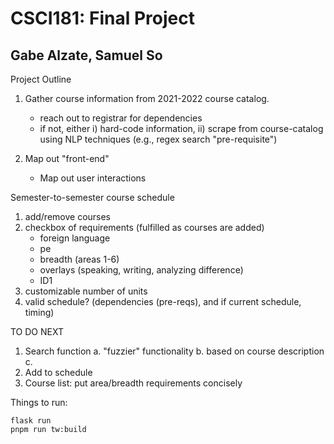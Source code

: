 # CSCI181: Final Project
## Gabe Alzate, Samuel So

Project Outline

1. Gather course information from 2021-2022 course catalog.
    - reach out to registrar for dependencies
    - if not, either i) hard-code information, ii) scrape from course-catalog using NLP techniques (e.g., regex search "pre-requisite")

2. Map out "front-end"
    - Map out user interactions  

Semester-to-semester course schedule
1.  add/remove courses
2.  checkbox of requirements (fulfilled as courses are added)
    - foreign language
    - pe
    - breadth (areas 1-6)
    - overlays (speaking, writing, analyzing difference)
    - ID1
3. customizable number of units
4. valid schedule? (dependencies (pre-reqs), and if current schedule, timing)

TO DO NEXT
1. Search function 
    a. "fuzzier" functionality
    b. based on course description
    c. 
2. Add to schedule
3. Course list: put area/breadth requirements concisely

Things to run:

```
flask run
pnpm run tw:build
```